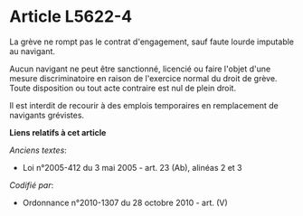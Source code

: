# Article L5622-4

La grève ne rompt pas le contrat d'engagement, sauf faute lourde imputable au navigant.

Aucun navigant ne peut être sanctionné, licencié ou faire l'objet d'une mesure discriminatoire en raison de l'exercice normal
du droit de grève. Toute disposition ou tout acte contraire est nul de plein droit.

Il est interdit de recourir à des emplois temporaires en remplacement de navigants grévistes.

**Liens relatifs à cet article**

_Anciens textes_:

  - Loi n°2005-412 du 3 mai 2005 - art. 23 (Ab), alinéas 2 et 3

_Codifié par_:

  - Ordonnance n°2010-1307 du 28 octobre 2010 - art. (V)
